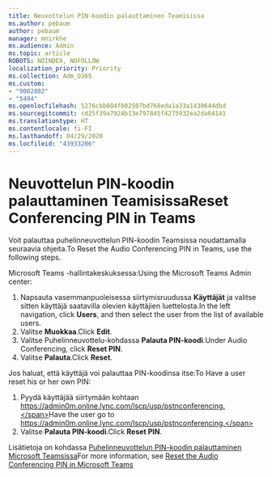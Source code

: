 ```yaml
---
title: Neuvottelun PIN-koodin palauttaminen Teamisissa
ms.author: pebaum
author: pebaum
manager: mnirkhe
ms.audience: Admin
ms.topic: article
ROBOTS: NOINDEX, NOFOLLOW
localization_priority: Priority
ms.collection: Adm_O365
ms.custom:
- "9002882"
- "5494"
ms.openlocfilehash: 5276cbb084fb02507bd768eda1a33a1430644dbd
ms.sourcegitcommit: cd25f39a7924b13e797845f4275932ea2da64141
ms.translationtype: HT
ms.contentlocale: fi-FI
ms.lasthandoff: 04/29/2020
ms.locfileid: "43933206"
---
```

# <a name="reset-conferencing-pin-in-teams"></a><span data-ttu-id="6ceea-102">Neuvottelun PIN-koodin palauttaminen Teamisissa</span><span class="sxs-lookup"><span data-stu-id="6ceea-102">Reset Conferencing PIN in Teams</span></span>

<span data-ttu-id="6ceea-103">Voit palauttaa puhelinneuvottelun PIN-koodin Teamsissa noudattamalla seuraavia ohjeita.</span><span class="sxs-lookup"><span data-stu-id="6ceea-103">To Reset the Audio Conferencing PIN in Teams, use the following steps.</span></span>  

<span data-ttu-id="6ceea-104">Microsoft Teams -hallintakeskuksessa:</span><span class="sxs-lookup"><span data-stu-id="6ceea-104">Using the Microsoft Teams Admin center:</span></span>

1. <span data-ttu-id="6ceea-105">Napsauta vasemmanpuoleisessa siirtymisruudussa **Käyttäjät** ja valitse sitten käyttäjä saatavilla olevien käyttäjien luettelosta.</span><span class="sxs-lookup"><span data-stu-id="6ceea-105">In the left navigation, click **Users**, and then select the user from the list of available users.</span></span>
2. <span data-ttu-id="6ceea-106">Valitse **Muokkaa**.</span><span class="sxs-lookup"><span data-stu-id="6ceea-106">Click **Edit**.</span></span>
3. <span data-ttu-id="6ceea-107">Valitse Puhelinneuvottelu-kohdassa **Palauta PIN-koodi**.</span><span class="sxs-lookup"><span data-stu-id="6ceea-107">Under Audio Conferencing, click **Reset PIN**.</span></span>
4. <span data-ttu-id="6ceea-108">Valitse **Palauta**.</span><span class="sxs-lookup"><span data-stu-id="6ceea-108">Click **Reset**.</span></span>

<span data-ttu-id="6ceea-109">Jos haluat, että käyttäjä voi palauttaa PIN-koodinsa itse:</span><span class="sxs-lookup"><span data-stu-id="6ceea-109">To Have a user reset his or her own PIN:</span></span>
1. <span data-ttu-id="6ceea-110">Pyydä käyttäjää siirtymään kohtaan https://admin0m.online.lync.com/lscp/usp/pstnconferencing.</span><span class="sxs-lookup"><span data-stu-id="6ceea-110">Have the user go to https://admin0m.online.lync.com/lscp/usp/pstnconferencing.</span></span>
2. <span data-ttu-id="6ceea-111">Valitse **Palauta PIN-koodi**.</span><span class="sxs-lookup"><span data-stu-id="6ceea-111">Click **Reset PIN**.</span></span>

<span data-ttu-id="6ceea-112">Lisätietoja on kohdassa [Puhelinneuvottelun PIN-koodin palauttaminen Microsoft Teamsissa](https://docs.microsoft.com/microsoftteams/reset-the-audio-conferencing-pin-in-teams)</span><span class="sxs-lookup"><span data-stu-id="6ceea-112">For more information, see [Reset the Audio Conferencing PIN in Microsoft Teams](https://docs.microsoft.com/microsoftteams/reset-the-audio-conferencing-pin-in-teams)</span></span>
